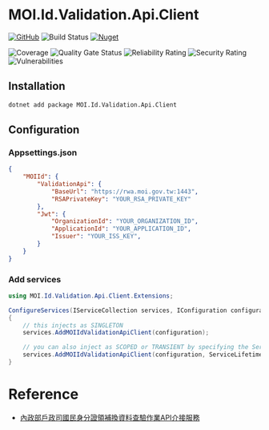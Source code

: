 # MOI.Id.Validation.Api.Client

[![GitHub](https://img.shields.io/github/license/ed555009/moi-id-validation-api-client)](LICENSE)
![Build Status](https://dev.azure.com/edwang/github/_apis/build/status/moi-id-validation-api-client?branchName=main)
[![Nuget](https://img.shields.io/nuget/v/MOI.Id.Validation.Api.Client)](https://www.nuget.org/packages/MOI.Id.Validation.Api.Client)

![Coverage](https://sonarcloud.io/api/project_badges/measure?project=moi-id-validation-api-client&metric=coverage)
![Quality Gate Status](https://sonarcloud.io/api/project_badges/measure?project=moi-id-validation-api-client&metric=alert_status)
![Reliability Rating](https://sonarcloud.io/api/project_badges/measure?project=moi-id-validation-api-client&metric=reliability_rating)
![Security Rating](https://sonarcloud.io/api/project_badges/measure?project=moi-id-validation-api-client&metric=security_rating)
![Vulnerabilities](https://sonarcloud.io/api/project_badges/measure?project=moi-id-validation-api-client&metric=vulnerabilities)


## Installation

```bash
dotnet add package MOI.Id.Validation.Api.Client
```

## Configuration

### Appsettings.json

```json
{
	"MOIId": {
		"ValidationApi": {
			"BaseUrl": "https://rwa.moi.gov.tw:1443",
			"RSAPrivateKey": "YOUR_RSA_PRIVATE_KEY"
		},
		"Jwt": {
			"OrganizationId": "YOUR_ORGANIZATION_ID",
			"ApplicationId": "YOUR_APPLICATION_ID",
			"Issuer": "YOUR_ISS_KEY",
		}
	}
}
```

### Add services

```csharp
using MOI.Id.Validation.Api.Client.Extensions;

ConfigureServices(IServiceCollection services, IConfiguration configuration)
{
	// this injects as SINGLETON
	services.AddMOIIdValidationApiClient(configuration);

	// you can also inject as SCOPED or TRANSIENT by specifying the ServiceLifetime
	services.AddMOIIdValidationApiClient(configuration, ServiceLifetime.Scoped);
}
```

# Reference

- [內政部戶政司國民身分證領補換資料查驗作業API介接服務](https://www.ris.gov.tw/app/portal/861)
